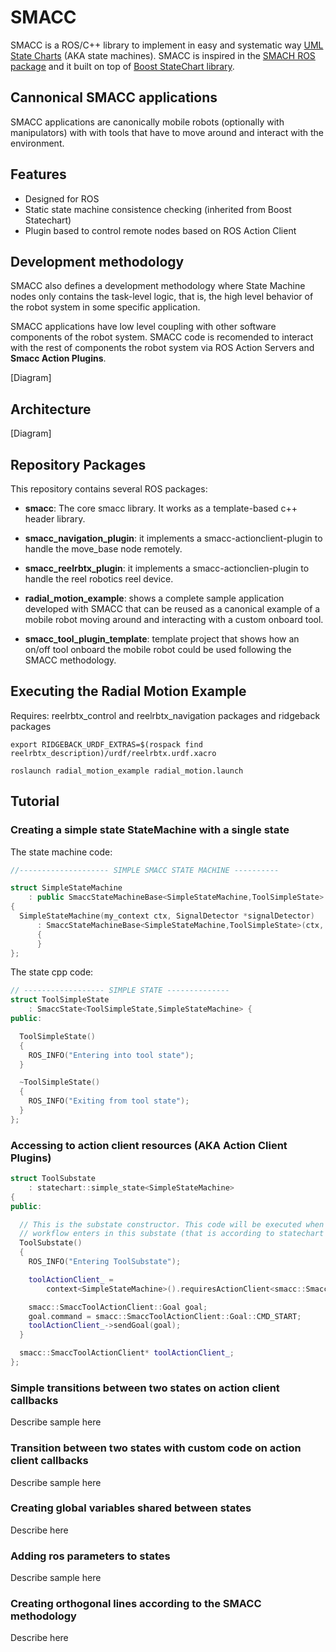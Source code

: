 # SMACC
SMACC is a ROS/C++ library to implement in easy and systematic way [UML State Charts](http://sce.uhcl.edu/helm/rationalunifiedprocess/process/modguide/md_stadm.htm) (AKA state machines). SMACC is inspired in the [SMACH ROS package](http://wiki.ros.org/smach) and it built on top of [Boost StateChart library](https://www.boost.org/doc/libs/1_53_0/libs/statechart/doc/index.html).

## Cannonical SMACC applications
SMACC applications are canonically mobile robots (optionally with manipulators) with with tools that have to move around and interact with the environment.

## Features
 *  Designed for ROS
 *  Static state machine consistence checking (inherited from Boost Statechart)
 *  Plugin based to control remote nodes based on ROS Action Client

## Development methodology
SMACC also defines a development methodology where State Machine nodes only contains the task-level logic, that is, the high level behavior of the robot system in some specific application.

SMACC applications have low level coupling with other software components of the robot system. SMACC code is recomended to interact with the rest of components the robot system via ROS Action Servers and **Smacc Action Plugins**.

[Diagram]

## Architecture

[Diagram]

## Repository Packages

This repository contains several ROS packages:

 * **smacc**: The core smacc library. It works as a template-based c++  header library.

 * **smacc_navigation_plugin**: it implements a smacc-actionclient-plugin to handle the move_base node remotely.

 * **smacc_reelrbtx_plugin**: it implements a smacc-actionclien-plugin to handle the reel robotics reel device.

 * **radial_motion_example**: shows a complete sample application developed with SMACC that can be reused as a canonical example of a mobile robot moving around and interacting with a custom onboard tool.

 * **smacc_tool_plugin_template**: template project that shows how an on/off tool onboard the mobile robot could be used following the SMACC methodology.

## Executing the Radial Motion Example
Requires: reelrbtx_control and reelrbtx_navigation packages and ridgeback packages

```
export RIDGEBACK_URDF_EXTRAS=$(rospack find reelrbtx_description)/urdf/reelrbtx.urdf.xacro

roslaunch radial_motion_example radial_motion.launch
```
## Tutorial

### Creating a simple state StateMachine with a single state

The state machine code:
```cpp
//-------------------- SIMPLE SMACC STATE MACHINE ----------

struct SimpleStateMachine
    : public SmaccStateMachineBase<SimpleStateMachine,ToolSimpleState> 
{
  SimpleStateMachine(my_context ctx, SignalDetector *signalDetector)
      : SmaccStateMachineBase<SimpleStateMachine,ToolSimpleState>(ctx, signalDetector) 
      {
      }
};
```
The state cpp code:

```cpp
// ------------------ SIMPLE STATE --------------
struct ToolSimpleState
    : SmaccState<ToolSimpleState,SimpleStateMachine> {
public:

  ToolSimpleState()
  {
    ROS_INFO("Entering into tool state");
  }

  ~ToolSimpleState()
  {
    ROS_INFO("Exiting from tool state");
  }
};
```

### Accessing to action client resources (AKA Action Client Plugins)

```cpp
struct ToolSubstate
    : statechart::simple_state<SimpleStateMachine> 
{
public:

  // This is the substate constructor. This code will be executed when the
  // workflow enters in this substate (that is according to statechart the moment when this object is created)
  ToolSubstate() 
  {
    ROS_INFO("Entering ToolSubstate");

    toolActionClient_ =
        context<SimpleStateMachine>().requiresActionClient<smacc::SmaccToolActionClient>("tool_action_server");

    smacc::SmaccToolActionClient::Goal goal;
    goal.command = smacc::SmaccToolActionClient::Goal::CMD_START;
    toolActionClient_->sendGoal(goal);
  }

  smacc::SmaccToolActionClient* toolActionClient_;
};
```


### Simple transitions between two states on action client callbacks
Describe sample here

### Transition between two states with custom code on action client callbacks
Describe sample here

### Creating global variables shared between states
Describe here

### Adding ros parameters to states
Describe sample here

### Creating orthogonal lines according to the SMACC methodology
Describe here